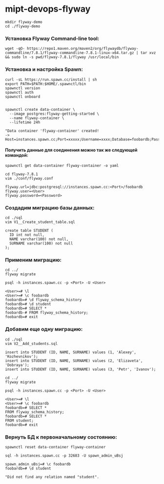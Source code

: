# mipt-devops-flyway

    mkdir flyway-demo  
    cd ./flyway-demo

### Установка Flyway Command-line tool:

    wget -qO- https://repo1.maven.org/maven2/org/flywaydb/flyway-commandline/7.8.1/flyway-commandline-7.8.1-linux-x64.tar.gz | tar xvz && sudo ln -s pwd/flyway-7.8.1/flyway /usr/local/bin 

### Установка и настройка Spawn:

    curl -sL https://run.spawn.cc/install | sh  
    export PATH=$PATH:$HOME/.spawnctl/bin  
    spawnctl version  
    spawnctl auth  
    spawnctl onboard  


    spawnctl create data-container \  
      --image postgres:flyway-getting-started \  
      --name flyway-container \  
      --lifetime 24h  
  
    "Data container 'flyway-container' created!  
    -> Host=instances.spawn.cc;Port=xxxxx;Username=xxxx;Database=foobardb;Password=xxxxxxxxx"
  
#### Получить данные для соединения можно так же следующей командой:

    spawnctl get data-container flyway-container -o yaml

    cd flyway-7.8.1  
    vim ./conf/flyway.conf
  
    flyway.url=jdbc:postgresql://instances.spawn.cc:<Port>/foobardb  
    flyway.user=<User>  
    flyway.password=<Password> 

### Создадим миграцию базы данных:

    cd ./sql  
    vim V1__Create_student_table.sql  

    create table STUDENT (  
      ID int not null,  
      NAME varchar(100) not null,  
      SURNAME varchar(100) not null  
    );  

### Применим миграцию:

    cd ../  
    flyway migrate  

    psql -h instances.spawn.cc -p <Port> -U <User>
  
    <User>=# \l  
    <User>=# \c foobardb  
    foobardb=# \d flyway_schema_history  
    foobardb=# \d student  
    foobardb=# SELECT *  
    foobardb-# FROM flyway_schema_history;  
    foobardb=# exit  
  
### Добавим еще одну миграцию:

    cd ./sql  
    vim V2__Add_students.sql 
  
    insert into STUDENT (ID, NAME, SURNAME) values (1, 'Alexey', 'Kozhevnikov');  
    insert into STUDENT (ID, NAME, SURNAME) values (2, 'Elizaveta', 'Dobraya');  
    insert into STUDENT (ID, NAME, SURNAME) values (3, 'Petr', 'Ivanov'); 

    cd ../  
    flyway migrate  

    psql -h instances.spawn.cc -p <Port> -U <User>
  
    <User>=# \l  
    <User>=# \c foobardb  
    foobardb=# SELECT *  
    FROM flyway_schema_history;  
    foobardb=# SELECT *  
    FROM student;  
    foobardb=# exit  

### Вернуть БД к первоначальному состоянию:

    spawnctl reset data-container flyway-container

    sql -h instances.spawn.cc -p 32683 -U spawn_admin_uBsj

    spawn_admin_uBsj=# \c foobardb  
    foobardb=# \d student

    "Did not find any relation named "student".
  
